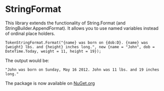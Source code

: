 StringFormat
=============

This library extends the functionality of String.Format (and StringBuilder.AppendFormat). It allows you to use named variables instead of ordinal place holders.

	TokenStringFormat.Format("{name} was born on {dob:D}. {name} was {weight} lbs. and {height} inches long.", new {name = "John", dob = DateTime.Today, weight = 11, height = 19});
	
The output would be:

	"John was born on Sunday, May 16 2012. John was 11 lbs. and 19 inches long."
	
The package is now available on [NuGet.org](http://nuget.org/packages/StringFormat)
